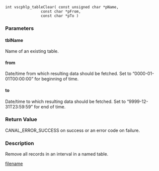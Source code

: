 

```clike
int vscphlp_tableClear( const unsigned char *pName, 
                const char *pFrom, 
                const char *pTo )
```

### Parameters

#### tblName
Name of an existing table.

#### from
Date/time from which resulting data should be fetched. Set to “0000-01-01T00:00:00” for beginning of time.

#### to
Date/time to which resulting data should be fetched. Set to “9999-12-31T23:59:59” for end of time.

### Return Value
CANAL_ERROR_SUCCESS on success or an error code on failure. 

### Description
Remove all records in an interval in a named table. 



[filename](./bottom_copyright.md ':include')